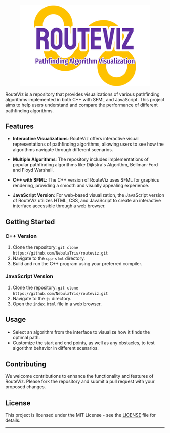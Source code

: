 
<p align="center"><img src="routeviz.png" height = "256" ></img></p>
<p align="center">

RouteViz is a repository that provides visualizations of various pathfinding algorithms implemented in both C++ with SFML and JavaScript. This project aims to help users understand and compare the performance of different pathfinding algorithms.

## Features

- **Interactive Visualizations**: RouteViz offers interactive visual representations of pathfinding algorithms, allowing users to see how the algorithms navigate through different scenarios.

- **Multiple Algorithms**: The repository includes implementations of popular pathfinding algorithms like Dijkstra's Algorithm, Bellman-Ford and Floyd Warshall.

- **C++ with SFML**: The C++ version of RouteViz uses SFML for graphics rendering, providing a smooth and visually appealing experience.

- **JavaScript Version**: For web-based visualization, the JavaScript version of RouteViz utilizes HTML, CSS, and JavaScript to create an interactive interface accessible through a web browser.

## Getting Started

### C++ Version

1. Clone the repository: `git clone https://github.com/NebulaTris/routeviz.git`
2. Navigate to the `cpp-sfml` directory.
3. Build and run the C++ program using your preferred compiler.

### JavaScript Version

1. Clone the repository: `git clone https://github.com/NebulaTris/routeviz.git`
2. Navigate to the `js` directory.
3. Open the `index.html` file in a web browser.

## Usage

- Select an algorithm from the interface to visualize how it finds the optimal path.
- Customize the start and end points, as well as any obstacles, to test algorithm behavior in different scenarios.

## Contributing

We welcome contributions to enhance the functionality and features of RouteViz. Please fork the repository and submit a pull request with your proposed changes.

## License

This project is licensed under the MIT License - see the [LICENSE](LICENSE) file for details.

---
